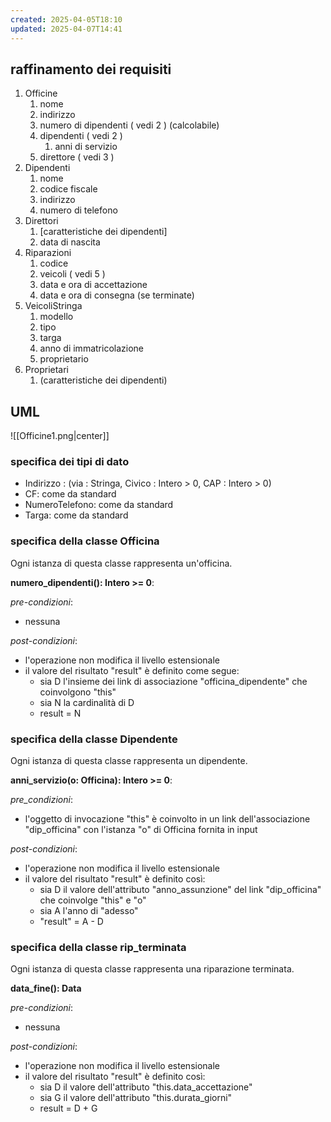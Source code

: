 ```yaml
---
created: 2025-04-05T18:10
updated: 2025-04-07T14:41
---
```

## raffinamento dei requisiti
1) Officine
	1) nome
	2) indirizzo
	3) numero di dipendenti ( vedi 2 ) (calcolabile)
	4) dipendenti ( vedi 2 )
		1) anni di servizio
	5) direttore ( vedi 3 )
2) Dipendenti
	1) nome
	2) codice fiscale
	3) indirizzo
	4) numero di telefono
3) Direttori
	1) [caratteristiche dei dipendenti]
	2) data di nascita
4) Riparazioni
	1) codice
	2) veicoli ( vedi 5 )
	3) data e ora di accettazione
	4) data e ora di consegna (se terminate)
5) VeicoliStringa
	1) modello
	2) tipo
	3) targa
	4) anno di immatricolazione
	5) proprietario
6) Proprietari
	1) (caratteristiche dei dipendenti)

## UML

![[Officine1.png|center]]

### specifica dei tipi di dato
- Indirizzo : (via : Stringa, Civico : Intero > 0, CAP : Intero > 0)
- CF: come da standard
- NumeroTelefono: come da standard
- Targa: come da standard
### specifica della classe Officina
Ogni istanza di questa classe rappresenta un'officina.

**numero_dipendenti(): Intero >= 0**:

*pre-condizioni*:
- nessuna

*post-condizioni*:
- l'operazione non modifica il livello estensionale
- il valore del risultato "result" è definito come segue:
	- sia D l'insieme dei link di associazione "officina_dipendente" che coinvolgono "this"
	- sia N la cardinalità di D
	- result = N

### specifica della classe Dipendente
Ogni istanza di questa classe rappresenta un dipendente.

**anni_servizio(o: Officina): Intero >= 0**:

*pre_condizioni*:
- l'oggetto di invocazione "this" è coinvolto in un link dell'associazione "dip_officina" con l'istanza "o" di Officina fornita in input

*post-condizioni*:
- l'operazione non modifica il livello estensionale
- il valore del risultato "result" è definito così:
	- sia D il valore dell'attributo "anno_assunzione" del link "dip_officina" che coinvolge "this" e "o"
	- sia A l'anno di "adesso"
	- "result" = A - D

### specifica della classe rip_terminata
Ogni istanza di questa classe rappresenta una riparazione terminata.

**data_fine(): Data**

*pre-condizioni*:
- nessuna

*post-condizioni*:
- l'operazione non modifica il livello estensionale
- il valore del risultato "result" è definito così:
	- sia D il valore dell'attributo "this.data_accettazione"
	- sia G il valore dell'attributo "this.durata_giorni"
	- result = D + G